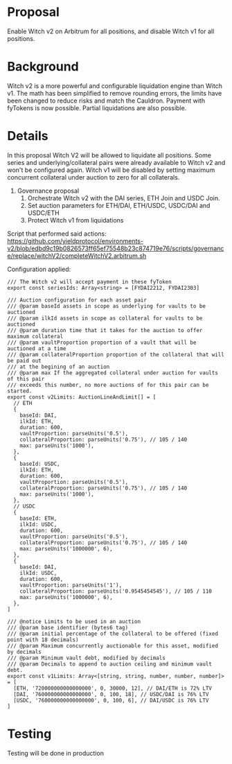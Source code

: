 # Proposal
Enable Witch v2 on Arbitrum for all positions, and disable Witch v1 for all positions.

# Background

Witch v2 is a more powerful and configurable liquidation engine than Witch v1. The math has been simplified to remove rounding errors, the limits have been changed to reduce risks and match the Cauldron. Payment with fyTokens is now possible. Partial liquidations are also possible.

# Details

In this proposal Witch V2 will be allowed to liquidate all positions. Some series and underlying/collateral pairs were already available to Witch v2 and won't be configured again. Witch v1 will be disabled by setting maximum concurrent collateral under auction to zero for all collaterals.

1. Governance proposal
   1. Orchestrate Witch v2 with the DAI series, ETH Join and USDC Join.
   2. Set auction parameters for ETH/DAI, ETH/USDC, USDC/DAI and USDC/ETH
   3. Protect Witch v1 from liquidations 

Script that performed said actions: https://github.com/yieldprotocol/environments-v2/blob/edbd9c19b0826573ff65ef75548b23c874719e76/scripts/governance/replace/witchV2/completeWitchV2.arbitrum.sh

Configuration applied:

```
/// The Witch v2 will accept payment in these fyToken
export const seriesIds: Array<string> = [FYDAI2212, FYDAI2303]

/// Auction configuration for each asset pair
/// @param baseId assets in scope as underlying for vaults to be auctioned
/// @param ilkId assets in scope as collateral for vaults to be auctioned
/// @param duration time that it takes for the auction to offer maximum collateral
/// @param vaultProportion proportion of a vault that will be auctioned at a time
/// @param collateralProportion proportion of the collateral that will be paid out
/// at the begining of an auction
/// @param max If the aggregated collateral under auction for vaults of this pair
/// exceeds this number, no more auctions of for this pair can be started.
export const v2Limits: AuctionLineAndLimit[] = [
  // ETH
  {
    baseId: DAI,
    ilkId: ETH,
    duration: 600,
    vaultProportion: parseUnits('0.5'),
    collateralProportion: parseUnits('0.75'), // 105 / 140
    max: parseUnits('1000'),
  },
  {
    baseId: USDC,
    ilkId: ETH,
    duration: 600,
    vaultProportion: parseUnits('0.5'),
    collateralProportion: parseUnits('0.75'), // 105 / 140
    max: parseUnits('1000'),
  },
  // USDC
  {
    baseId: ETH,
    ilkId: USDC,
    duration: 600,
    vaultProportion: parseUnits('0.5'),
    collateralProportion: parseUnits('0.75'), // 105 / 140
    max: parseUnits('1000000', 6),
  },
  {
    baseId: DAI,
    ilkId: USDC,
    duration: 600,
    vaultProportion: parseUnits('1'),
    collateralProportion: parseUnits('0.9545454545'), // 105 / 110
    max: parseUnits('1000000', 6),
  },
]

/// @notice Limits to be used in an auction
/// @param base identifier (bytes6 tag)
/// @param initial percentage of the collateral to be offered (fixed point with 18 decimals)
/// @param Maximum concurrently auctionable for this asset, modified by decimals
/// @param Minimum vault debt, modified by decimals
/// @param Decimals to append to auction ceiling and minimum vault debt.
export const v1Limits: Array<[string, string, number, number, number]> = [
  [ETH, '720000000000000000', 0, 30000, 12], // DAI/ETH is 72% LTV
  [DAI, '760000000000000000', 0, 100, 18], // USDC/DAI is 76% LTV
  [USDC, '760000000000000000', 0, 100, 6], // DAI/USDC is 76% LTV
]
```

# Testing

Testing will be done in production